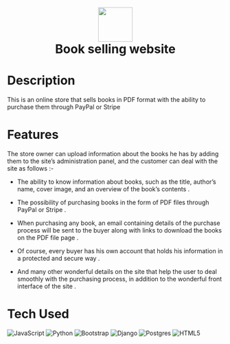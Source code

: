 <div align="center">
      <h1> <img src="Hesham" width="80px"><br/>Book selling website</h1>
     </div>


# Description
This is an online store that sells books in PDF format with the ability to purchase them through PayPal or Stripe

# Features
The store owner can upload information about the books he has by adding them to the site’s administration panel, and the customer can deal with the site as follows :-

 - The ability to know information about books, such as the title, author’s name, cover image, and an overview of the book’s contents .

 - The possibility of purchasing books in the form of PDF files through PayPal or Stripe .

 - When purchasing any book, an email containing details of the purchase process will be sent to the buyer along with links to download the books on the PDF file page .

 - Of course, every buyer has his own account that holds his information in a protected and secure way .

- And many other wonderful details on the site that help the user to deal smoothly with the purchasing process, in addition to the wonderful front interface of the site .

# Tech Used
 ![JavaScript](https://img.shields.io/badge/javascript-%23323330.svg?style=for-the-badge&logo=javascript&logoColor=%23F7DF1E) ![Python](https://img.shields.io/badge/python-3670A0?style=for-the-badge&logo=python&logoColor=ffdd54) ![Bootstrap](https://img.shields.io/badge/bootstrap-%23563D7C.svg?style=for-the-badge&logo=bootstrap&logoColor=white) ![Django](https://img.shields.io/badge/django-%23092E20.svg?style=for-the-badge&logo=django&logoColor=white) ![Postgres](https://img.shields.io/badge/postgres-%23316192.svg?style=for-the-badge&logo=postgresql&logoColor=white) ![HTML5](https://img.shields.io/badge/html5-%23E34F26.svg?style=for-the-badge&logo=html5&logoColor=white)
      
    
